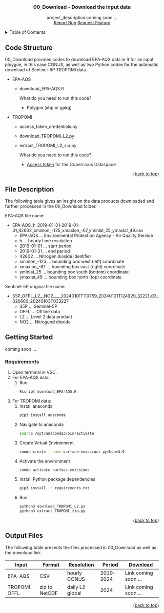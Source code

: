 <a id="readme-top"></a>


<!-- PROJECT LOGO -->
<br />
<div align="center">
  <h3 align="center">00_Download - Download the input data</h3>
  <p align="center">
    project_description coming soon ...
    <br />
    <a href="https://github.com/reneebichler/surface-emissions/issues/new?labels=bug&template=bug-report---.md">Report Bug</a>
    <a href="https://github.com/reneebichler/surface-emissions/issues/new?labels=enhancement&template=feature-request---.md">Request Feature</a>
  </p>
</div>



<!-- TABLE OF CONTENTS -->
<details>
  <summary>Table of Contents</summary>
  <ol>
    <li><a href="#code-structure">Code Structure</a></li>
    <li><a href="#file-description">File Description</a></li>
    <li><a href="#getting-started">Getting Started</a></li>
    <li><a href="#output-files">Output Files</a></li>
  </ol>
</details>



<!-- Code Structure -->
## Code Structure

00_Download provides codes to download EPA-AQS data in R for an input ploygon, in this case CONUS, as well as two Python codes for the automatic download of Sentinel-5P TROPOMI data.

* EPA-AQS
  * download_EPA-AQS.R
 
    What do you need to run this code?
      * Polygon (shp or gpkg)

* TROPOMI
  * access_token_credentials.py
  * download_TROPOMI_L2.py
  * extract_TROPOMI_L2_zip.py
 
    What do you need to run this code?
      * [Access token](https://documentation.dataspace.copernicus.eu/APIs/SentinelHub/Overview/Authentication.html) for the Copernicus Dataspace

<p align="right">(<a href="#readme-top">back to top</a>)</p>



<!-- File Description -->
## File Description

The following table gives an insight on the data products downloaded and further processed in the 00_Download folder.

EPA-AQS file name:
* EPA-AQS_h_2019-01-01-2019-01-31_42602_xminlon_-125_xmaxlon_-67_yminlat_25_ymaxlat_49.csv
  * EPA-AQS ... Environmental Protection Agency - Air Quality Service
  * h ... hourly time resolution
  * 2019-01-01 ... start period
  * 2019-01-31 ... end period
  * 42602 ... Nitrogen dioxide identifier
  * xminlon_-125 ... bounding box west (left) coordinate
  * xmaxlon_-67 ... bounding box east (right) coordinate
  * yminlat_25 ... bounding box south (bottom) coordinate
  * ymaxlat_49 ... bounding box north (top) coordinate

Sentinel-5P original file name:
* S5P_OFFL_L2__NO2____20240101T110759_20240101T124929_32221_03_020600_20240103T033227
  * S5P ... Sentinel-5P
  * OFFL ... Offline data
  * L2 ... Level 2 data product
  * NO2 ... Nitrogend dioxide



<!-- GETTING STARTED -->
## Getting Started

coming soon ...

### Requirements

1. Open terminal in VSC.
2. For EPA-AQS data:
   1. Run
        ```sh
        Rscript download_EPA-AQS.R
        ```
4. For TROPOMI data:
   1. Install anaconda
        ```sh
        pip3 install anaconda
        ```
   2. Navigate to anaconda
        ```sh
        source /opt/anaconda3/bin/activate 
        ```
   3. Create Virtual Environment
        ```sh
        conda create --name surface-emissions python=3.9
        ```
   4. Activate the environment
        ```sh
        conda activate surface-emissions
        ```
   5. Install Python package dependencies
        ```sh
        pip3 install -r requirements.txt
        ```
   6. Run
        ```sh
        python3 download_TROPOMI_L2.py
        python3 extract_TROPOMI_zip.py
        ```

<p align="right">(<a href="#readme-top">back to top</a>)</p>



<!-- Output Files -->
## Output Files

The following table presents the files processed in 00_Download as well as the download link.

| Input         | Format         | Resolution      | Period      | Download              |
| ---           | ---            | ---             | ---         | ---                   |
| EPA-AQS       | CSV            | hourly CONUS    | 2019-2024   | Link coming soon ...  |
| TROPOMI OFFL  | zip to NetCDF  | daily L2 global | 2024        | Link coming soon ...  |

<p align="right">(<a href="#readme-top">back to top</a>)</p>
